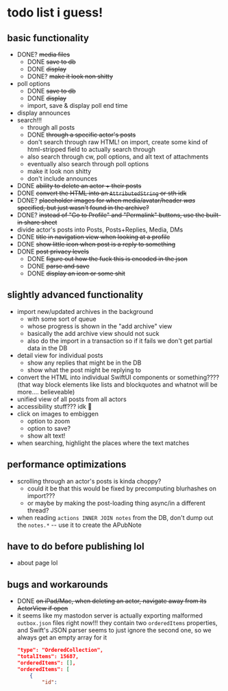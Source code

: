 todo list i guess!
==================

basic functionality
-------------------

* DONE? ~~media files~~
    * DONE ~~save to db~~
    * DONE ~~display~~
    * DONE? ~~make it look non shitty~~
* poll options
    * DONE ~~save to db~~
    * DONE ~~display~~
    * import, save & display poll end time
* display announces
* search!!!
    * through all posts
    * DONE ~~through a specific actor's posts~~
    * don't search through raw HTML! on import, create some kind of html-stripped field to actually search through
    * also search through cw, poll options, and alt text of attachments
    * eventually also search through poll options
    * make it look non shitty
    * don't include announces
* DONE ~~ability to delete an actor + their posts~~
* DONE ~~convert the HTML into an `AttributedString` or sth idk~~
* DONE? ~~placeholder images for when media/avatar/header *was* specified, but just wasn't found in the archive?~~
* DONE? ~~instead of "Go to Profile" and "Permalink" buttons, use the built-in share sheet~~
* divide actor's posts into Posts, Posts+Replies, Media, DMs
* DONE ~~title in navigation view when looking at a profile~~
* DONE ~~show little icon when post is a reply to something~~
* DONE ~~post privacy levels~~
    * DONE ~~figure out how the fuck this is encoded in the json~~
    * DONE ~~parse and save~~
    * DONE ~~display an icon or some shit~~

slightly advanced functionality
-------------------------------

* import new/updated archives in the background
    * with some sort of queue
    * whose progress is shown in the "add archive" view
    * basically the add archive view should not suck
    * also do the import in a transaction so if it fails we don't get partial data in the DB
* detail view for individual posts
    * show any replies that might be in the DB
    * show what the post might be replying to
* convert the HTML into individual SwiftUI components or something???? (that way block elements like lists and blockquotes and whatnot will be more.... believeable)
* unified view of all posts from all actors
* accessibility stuff??? idk 😬
* click on images to embiggen
    * option to zoom
    * option to save?
    * show alt text!
* when searching, highlight the places where the text matches

performance optimizations
-------------------------

* scrolling through an actor's posts is kinda choppy?
    * could it be that this would be fixed by precomputing blurhashes on import???
    * or maybe by making the post-loading thing async/in a different thread?
* when reading `actions INNER JOIN notes` from the DB, don't dump out the `notes.*` -- use it to create the APubNote

have to do before publishing lol
--------------------------------

* about page lol

bugs and workarounds
--------------------

* DONE ~~on iPad/Mac, when deleting an actor, navigate away from its ActorView if open~~
* it seems like my mastodon server is actually exporting malformed `outbox.json` files right now!!! they contain two `orderedItems` properties, and Swift's JSON parser seems to just ignore the second one, so we always get an empty array for it
    ```json
    "type": "OrderedCollection",
    "totalItems": 15687,
    "orderedItems": [],
    "orderedItems": [
        {
            "id":
    ```
